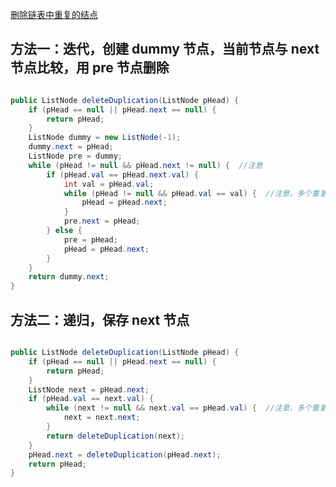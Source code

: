 [删除链表中重复的结点](https://www.nowcoder.com/practice/fc533c45b73a41b0b44ccba763f866ef?tpId=13&tqId=11209&tPage=1&rp=1&ru=/ta/coding-interviews&qru=/ta/coding-interviews/question-ranking&from=cyc_github) 

## 方法一：迭代，创建 dummy 节点，当前节点与 next 节点比较，用 pre 节点删除

```java

public ListNode deleteDuplication(ListNode pHead) {
    if (pHead == null || pHead.next == null) {
        return pHead;
    }
    ListNode dummy = new ListNode(-1);
    dummy.next = pHead;
    ListNode pre = dummy;
    while (pHead != null && pHead.next != null) {  //注意
        if (pHead.val == pHead.next.val) {
            int val = pHead.val;
            while (pHead != null && pHead.val == val) {  //注意，多个重复
                pHead = pHead.next;
            }
            pre.next = pHead;
        } else {
            pre = pHead;
            pHead = pHead.next;
        }
    }
    return dummy.next;
}

```

## 方法二：递归，保存 next 节点

```java

public ListNode deleteDuplication(ListNode pHead) {
    if (pHead == null || pHead.next == null) {
        return pHead;
    }
    ListNode next = pHead.next;
    if (pHead.val == next.val) {
        while (next != null && next.val == pHead.val) {  //注意，多个重复
            next = next.next;
        }
        return deleteDuplication(next);
    }
    pHead.next = deleteDuplication(pHead.next);
    return pHead;
}

```
